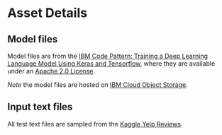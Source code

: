 # Asset Details

## Model files

Model files are from the [IBM Code Pattern: Training a Deep Learning Language Model Using Keras and Tensorflow](https://github.com/IBM/deep-learning-language-model), where they are available under an [Apache 2.0 License](https://www.apache.org/licenses/LICENSE-2.0).

_Note_ the model files are hosted on [IBM Cloud Object Storage](http://max-assets.s3-api.us-geo.objectstorage.softlayer.net/keras/generative_lang_model/generative_lang_model.h5).

## Input text files

All test text files are sampled from the [Kaggle Yelp Reviews](https://www.kaggle.com/c/yelp-recruiting/data).